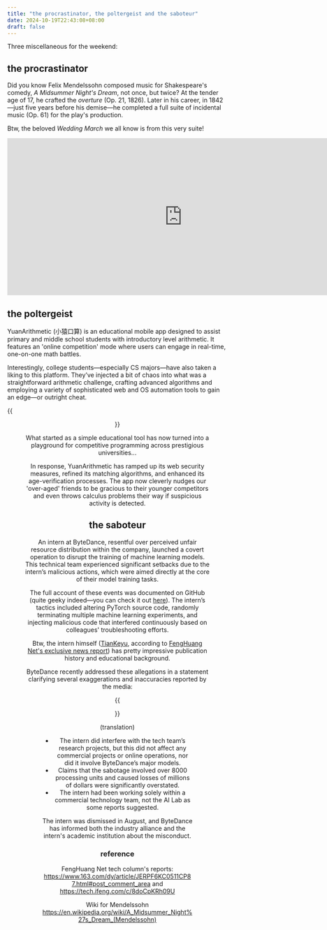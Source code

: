 ```yaml
---
title: "the procrastinator, the poltergeist and the saboteur"
date: 2024-10-19T22:43:08+08:00
draft: false
---
```


Three miscellaneous for the weekend:

## the procrastinator

Did you know Felix Mendelssohn composed music for Shakespeare's comedy, *A Midsummer Night's Dream*, not once, but twice? At the tender age of 17, he crafted the *overture* (Op. 21, 1826). Later in his career, in 1842—just five years before his demise—he completed a full suite of incidental music (Op. 61) for the play's production.

Btw, the beloved *Wedding March* we all know is from this very suite!

<iframe width="800" height="360" src="https://www.youtube.com/embed/0Oo4z37OUEI?si=YZMEh1WhdO3Y2xhl&amp;controls=0" title="YouTube video player" frameborder="0" allow="accelerometer; autoplay; clipboard-write; encrypted-media; gyroscope; picture-in-picture; web-share" referrerpolicy="strict-origin-when-cross-origin" allowfullscreen></iframe>

## the poltergeist

YuanArithmetic (小猿口算) is an educational mobile app designed to assist primary and middle school students with introductory level arithmetic. It features an 'online competition' mode where users can engage in real-time, one-on-one math battles.

Interestingly, college students—especially CS majors—have also taken a liking to this platform. They’ve injected a bit of chaos into what was a straightforward arithmetic challenge, crafting advanced algorithms and employing a variety of sophisticated web and OS automation tools to gain an edge—or outright cheat.

{{<figure align="center" src="/data_vis/yuan_arithmetic.jpeg" caption="left—mobile phone view; right—advanced programming tools that students employ to play the game against primary school students" width="96%">}}

What started as a simple educational tool has now turned into a playground for competitive programming across prestigious universities...

In response, YuanArithmetic has ramped up its web security measures, refined its matching algorithms, and enhanced its age-verification processes. The app now cleverly nudges our 'over-aged' friends to be gracious to their younger competitors and even throws calculus problems their way if suspicious activity is detected.

## the saboteur

An intern at ByteDance, resentful over perceived unfair resource distribution within the company, launched a covert operation to disrupt the training of machine learning models. This technical team experienced significant setbacks due to the intern’s malicious actions, which were aimed directly at the core of their model training tasks.

The full account of these events was documented on GitHub (quite geeky indeed—you can check it out [here](https://github.com/JusticeFighterDance/JusticeFighter110?tab=readme-ov-file)). The intern’s tactics included altering PyTorch source code, randomly terminating multiple machine learning experiments, and injecting malicious code that interfered continuously based on colleagues' troubleshooting efforts.

Btw, the intern himself ([TianKeyu](https://scholar.google.com/citations?user=6FdkbygAAAAJ&hl=en), according to [FengHuang Net's exclusive news report](https://www.163.com/dy/article/JERPF6KC0511CP87.html#post_comment_area)) has pretty impressive publication history and educational background.

ByteDance recently addressed these allegations in a statement clarifying several exaggerations and inaccuracies reported by the media:

{{<figure align="center" src="/data_vis/bytedance_PR.jpeg" caption="Bytedance's clarification screenshot" width="80%">}}

(translation)

- The intern did interfere with the tech team’s research projects, but this did not affect any commercial projects or online operations, nor did it involve ByteDance’s major models.
- Claims that the sabotage involved over 8000 processing units and caused losses of millions of dollars were significantly overstated.
- The intern had been working solely within a commercial technology team, not the AI Lab as some reports suggested.

The intern was dismissed in August, and ByteDance has informed both the industry alliance and the intern's academic institution about the misconduct.

### reference

FengHuang Net tech column's reports: https://www.163.com/dy/article/JERPF6KC0511CP87.html#post_comment_area and https://tech.ifeng.com/c/8doCpKRh09U

Wiki for Mendelssohn https://en.wikipedia.org/wiki/A_Midsummer_Night%27s_Dream_(Mendelssohn)


